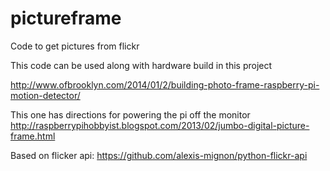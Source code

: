 # pictureframe
Code to get pictures from flickr

This code can be used along with hardware build in this project

http://www.ofbrooklyn.com/2014/01/2/building-photo-frame-raspberry-pi-motion-detector/

This one has directions for powering the pi off the monitor
http://raspberrypihobbyist.blogspot.com/2013/02/jumbo-digital-picture-frame.html

Based on flicker api:
https://github.com/alexis-mignon/python-flickr-api


